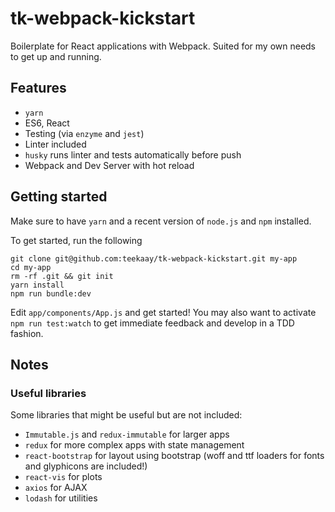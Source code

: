 # tk-webpack-kickstart

Boilerplate for React applications with Webpack. Suited for my own needs to get up and running.

## Features

* `yarn`
* ES6, React
* Testing (via `enzyme` and `jest`)
* Linter included
* `husky` runs linter and tests automatically before push
* Webpack and Dev Server with hot reload

## Getting started

Make sure to have `yarn` and a recent version of `node.js` and `npm`
installed.

To get started, run the following

    git clone git@github.com:teekaay/tk-webpack-kickstart.git my-app
    cd my-app
    rm -rf .git && git init
    yarn install
    npm run bundle:dev

Edit `app/components/App.js` and get started! You may also want to activate `npm
run test:watch` to get immediate feedback and develop in a TDD fashion.

## Notes

### Useful libraries

Some libraries that might be useful but are not included:

* `Immutable.js` and `redux-immutable` for larger apps
* `redux` for more complex apps with state management
* `react-bootstrap` for layout using bootstrap (woff and ttf loaders for fonts and glyphicons are included!)
* `react-vis` for plots
* `axios` for AJAX
* `lodash` for utilities
